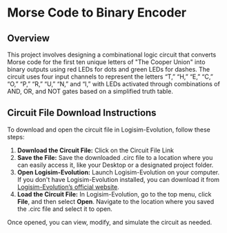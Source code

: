 # Morse Code to Binary Encoder

## Overview  
This project involves designing a combinational logic circuit that converts Morse code for the first ten unique letters of "The Cooper Union" into binary outputs using red LEDs for dots and green LEDs for dashes. The circuit uses four input channels to represent the letters “T,” “H,” “E,” “C,” “O,” “P,” “R,” “U,” “N,” and “I,” with LEDs activated through combinations of AND, OR, and NOT gates based on a simplified truth table.

## Circuit File Download Instructions  
To download and open the circuit file in Logisim-Evolution, follow these steps:

1. **Download the Circuit File:** Click on the Circuit File Link
2. **Save the File:** Save the downloaded .circ file to a location where you can easily access it, like your Desktop or a designated project folder.
3. **Open Logisim-Evolution:** Launch Logisim-Evolution on your computer. If you don't have Logisim-Evolution installed, you can download it from [Logisim-Evolution’s official website](https://github.com/logisim-evolution/logisim-evolution).
4. **Load the Circuit File:** In Logisim-Evolution, go to the top menu, click **File**, and then select **Open**. Navigate to the location where you saved the .circ file and select it to open.

Once opened, you can view, modify, and simulate the circuit as needed.
